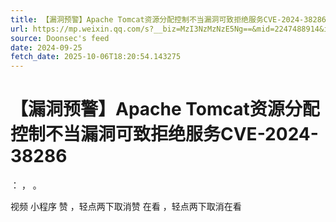 ```yaml
---
title: 【漏洞预警】Apache Tomcat资源分配控制不当漏洞可致拒绝服务CVE-2024-38286
url: https://mp.weixin.qq.com/s?__biz=MzI3NzMzNzE5Ng==&mid=2247488914&idx=1&sn=88ee3915a1e646fe7d315363f89d9525
source: Doonsec's feed
date: 2024-09-25
fetch_date: 2025-10-06T18:20:54.143275
---
```


# 【漏洞预警】Apache Tomcat资源分配控制不当漏洞可致拒绝服务CVE-2024-38286

：
，
。

视频
小程序
赞
，轻点两下取消赞
在看
，轻点两下取消在看